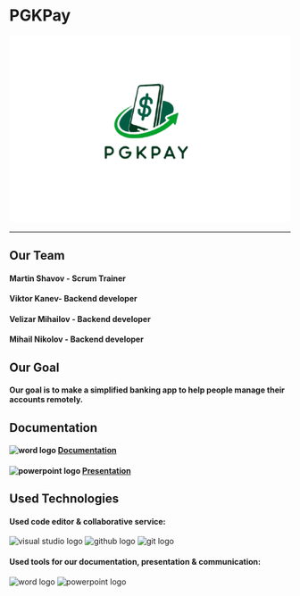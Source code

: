 # PGKPay
![Logo](documents/logo.png)
<hr>

## Our Team
 
#### Martin Shavov - Scrum Trainer
####  Viktor Kanev- Backend developer
#### Velizar Mihailov - Backend developer
#### Mihail Nikolov - Backend developer

## Our Goal

#### Our goal is to make a simplified banking app to help people manage their accounts remotely.

## Documentation

#### <img src= "https://upload.wikimedia.org/wikipedia/commons/f/fd/Microsoft_Office_Word_%282019%E2%80%93present%29.svg" height='40' width='40' alt="word logo"> [Documentation](https://codingburgas-my.sharepoint.com/:w:/g/personal/mmshavov22_codingburgas_bg/EdKrHMQEFThApsfPr9YwgtABPYlytQ0tgdp8UuR7AKrB3A?e=C66uP3)
#### <img src= "https://upload.wikimedia.org/wikipedia/commons/0/0d/Microsoft_Office_PowerPoint_%282019%E2%80%93present%29.svg" height='40' width='40' alt="powerpoint logo"> [Presentation](https://codingburgas-my.sharepoint.com/:p:/g/personal/mmshavov22_codingburgas_bg/Ea2OeURrTJJKhZEKUVQ5yl4BrS8Tmy_2jXZomTSAx3TCcQ?e=LbwFMM)
## Used Technologies

#### Used code editor & collaborative service: 
<img src="https://upload.wikimedia.org/wikipedia/commons/5/59/Visual_Studio_Icon_2019.svg" height='40' width='40' alt="visual studio logo"> 
<img src="https://img.icons8.com/?size=256&id=bVGqATNwfhYq&format=png "height='40' width='40' alt="github logo"> 
<img src="https://img.icons8.com/?size=256&id=20906&format=png "height='40' width='40'alt="git logo">

#### Used tools for our documentation, presentation & communication:
<img src= "https://upload.wikimedia.org/wikipedia/commons/f/fd/Microsoft_Office_Word_%282019%E2%80%93present%29.svg" height='40' width='40' alt="word logo"> <img src= "https://upload.wikimedia.org/wikipedia/commons/0/0d/Microsoft_Office_PowerPoint_%282019%E2%80%93present%29.svg" height='40' width='40' alt="powerpoint logo">
